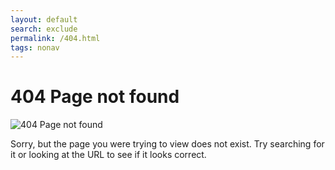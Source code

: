 ```yaml
---
layout: default
search: exclude
permalink: /404.html
tags: nonav
---  
```


# 404 Page not found #

![404 Page not found](/img/404.png)

Sorry, but the page you were trying to view does not exist. Try searching for it or looking at the URL to see if it looks correct.

